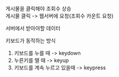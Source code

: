 게시물을 클릭해야 조회수 상승  
게시물 클릭 -> 웹서버에 요청(조회수 카운트 요청)

서버에서 받아야할 데이터

키보드가 동작하는 방식
1. 키보드를 누를 때 -> keydown
2. 누른키를 뗄 때 -> keyup
3. 키보드를 계속 누르고 있을때 -> keypress